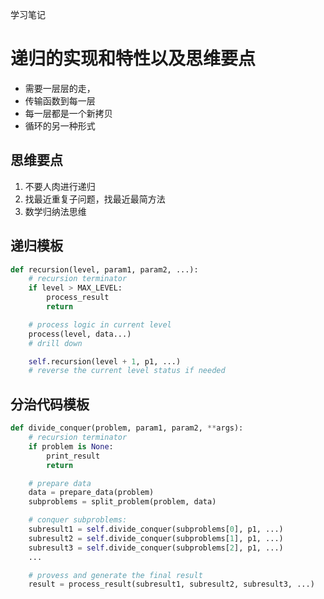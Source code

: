 学习笔记
# 递归的实现和特性以及思维要点

* 需要一层层的走，
* 传输函数到每一层
* 每一层都是一个新拷贝
* 循环的另一种形式

## 思维要点

1. 不要人肉进行递归
2. 找最近重复子问题，找最近最简方法
3. 数学归纳法思维


## 递归模板

```Python
def recursion(level, param1, param2, ...):
    # recursion terminator
    if level > MAX_LEVEL:
        process_result
        return

    # process logic in current level
    process(level, data...)
    # drill down

    self.recursion(level + 1, p1, ...)
    # reverse the current level status if needed
```

## 分治代码模板

```python
def divide_conquer(problem, param1, param2, **args):
    # recursion terminator
    if problem is None:
        print_result
        return

    # prepare data
    data = prepare_data(problem)
    subproblems = split_problem(problem, data)

    # conquer subproblems:
    subresult1 = self.divide_conquer(subproblems[0], p1, ...)
    subresult2 = self.divide_conquer(subproblems[1], p1, ...)
    subresult3 = self.divide_conquer(subproblems[2], p1, ...)
    ...

    # provess and generate the final result
    result = process_result(subresult1, subresult2, subresult3, ...)
```
